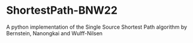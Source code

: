 # ShortestPath-BNW22
A python implementation of the Single Source Shortest Path algorithm by Bernstein, Nanongkai and Wulff-Nilsen
